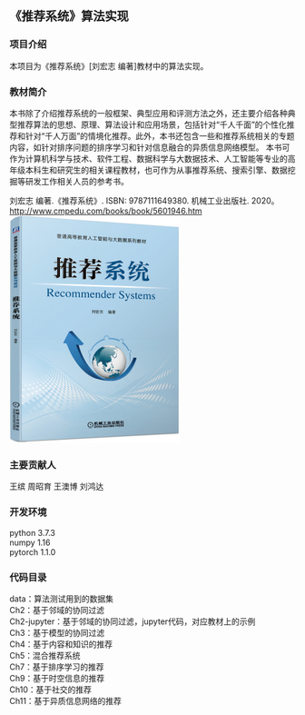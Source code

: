 ## 《推荐系统》算法实现  

### 项目介绍
本项目为《推荐系统》[刘宏志 编著]教材中的算法实现。

### 教材简介 
本书除了介绍推荐系统的一般框架、典型应用和评测方法之外，还主要介绍各种典型推荐算法的思想、原理、算法设计和应用场景，包括针对“千人千面”的个性化推荐和针对“千人万面”的情境化推荐。此外，本书还包含一些和推荐系统相关的专题内容，如针对排序问题的排序学习和针对信息融合的异质信息网络模型。 本书可作为计算机科学与技术、软件工程、数据科学与大数据技术、人工智能等专业的高年级本科生和研究生的相关课程教材，也可作为从事推荐系统、搜索引擎、数据挖掘等研发工作相关人员的参考书。


刘宏志 编著.《推荐系统》. ISBN: 9787111649380. 机械工业出版社. 2020。    
http://www.cmpedu.com/books/book/5601946.htm  
  <img src="https://github.com/LiuHongzhi-PKU/RSBook/blob/master/cover.jpg" width = "300" height = "400" alt="" align="教材封面" />


### 主要贡献人
王缤 周昭育 王澳博 刘鸿达    

### 开发环境
python 3.7.3            
numpy 1.16          
pytorch 1.1.0           

### 代码目录
data：算法测试用到的数据集     
Ch2：基于邻域的协同过滤    
Ch2-jupyter：基于邻域的协同过滤，jupyter代码，对应教材上的示例    
Ch3：基于模型的协同过滤    
Ch4：基于内容和知识的推荐    
Ch5：混合推荐系统    
Ch7：基于排序学习的推荐    
Ch9：基于时空信息的推荐    
Ch10：基于社交的推荐    
Ch11：基于异质信息网络的推荐    




